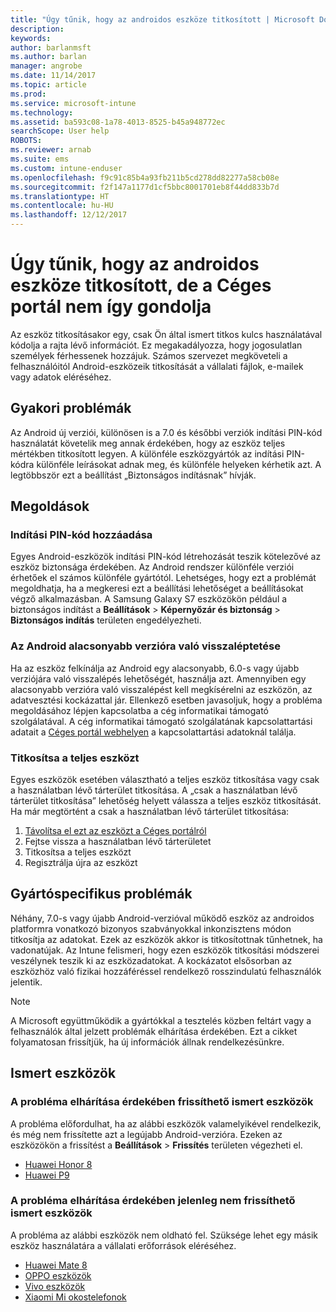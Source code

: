 ```yaml
---
title: "Úgy tűnik, hogy az androidos eszköze titkosított | Microsoft Docs"
description: 
keywords: 
author: barlanmsft
ms.author: barlan
manager: angrobe
ms.date: 11/14/2017
ms.topic: article
ms.prod: 
ms.service: microsoft-intune
ms.technology: 
ms.assetid: ba593c08-1a78-4013-8525-b45a948772ec
searchScope: User help
ROBOTS: 
ms.reviewer: arnab
ms.suite: ems
ms.custom: intune-enduser
ms.openlocfilehash: f9c91c85b4a93fb211b5cd278dd82277a58cb08e
ms.sourcegitcommit: f2f147a1177d1cf5bbc8001701eb8f44dd833b7d
ms.translationtype: HT
ms.contentlocale: hu-HU
ms.lasthandoff: 12/12/2017
---
```

# <a name="your-android-device-seems-to-be-encrypted-but-company-portal-says-otherwise"></a>Úgy tűnik, hogy az androidos eszköze titkosított, de a Céges portál nem így gondolja

Az eszköz titkosításakor egy, csak Ön által ismert titkos kulcs használatával kódolja a rajta lévő információt. Ez megakadályozza, hogy jogosulatlan személyek férhessenek hozzájuk. Számos szervezet megköveteli a felhasználóitól Android-eszközeik titkosítását a vállalati fájlok, e-mailek vagy adatok eléréséhez.

## <a name="common-issues"></a>Gyakori problémák

Az Android új verziói, különösen is a 7.0 és későbbi verziók indítási PIN-kód használatát követelik meg annak érdekében, hogy az eszköz teljes mértékben titkosított legyen. A különféle eszközgyártók az indítási PIN-kódra különféle leírásokat adnak meg, és különféle helyeken kérhetik azt. A legtöbbször ezt a beállítást „Biztonságos indításnak” hívják. 

## <a name="solutions"></a>Megoldások

### <a name="add-a-startup-pin"></a>Indítási PIN-kód hozzáadása

Egyes Android-eszközök indítási PIN-kód létrehozását teszik kötelezővé az eszköz biztonsága érdekében. Az Android rendszer különféle verziói érhetőek el számos különféle gyártótól. Lehetséges, hogy ezt a problémát megoldhatja, ha a megkeresi ezt a beállítási lehetőséget a beállításokat végző alkalmazásban. A Samsung Galaxy S7 eszközökön például a biztonságos indítást a **Beállítások** > **Képernyőzár és biztonság** > **Biztonságos indítás** területen engedélyezheti.  

### <a name="downgrade-your-version-of-android"></a>Az Android alacsonyabb verzióra való visszaléptetése

Ha az eszköz felkínálja az Android egy alacsonyabb, 6.0-s vagy újabb verziójára való visszalépés lehetőségét, használja azt. Amennyiben egy alacsonyabb verzióra való visszalépést kell megkísérelni az eszközön, az adatvesztési kockázattal jár. Ellenkező esetben javasoljuk, hogy a probléma megoldásához lépjen kapcsolatba a cég informatikai támogató szolgálatával. A cég informatikai támogató szolgálatának kapcsolattartási adatait a [Céges portál webhelyen](https://portal.manage.microsoft.com#HelpDeskDialog) a kapcsolattartási adatoknál találja.

### <a name="encrypt-the-entire-device"></a>Titkosítsa a teljes eszközt

Egyes eszközök esetében választható a teljes eszköz titkosítása vagy csak a használatban lévő tárterület titkosítása. A „csak a használatban lévő tárterület titkosítása” lehetőség helyett válassza a teljes eszköz titkosítását. Ha már megtörtént a csak a használatban lévő tárterület titkosítása:

1. [Távolítsa el ezt az eszközt a Céges portálról](unenroll-your-device-from-intune-android.md)
2. Fejtse vissza a használatban lévő tárterületet
3. Titkosítsa a teljes eszközt
4. Regisztrálja újra az eszközt

## <a name="specific-manufacturer-issues"></a>Gyártóspecifikus problémák

Néhány, 7.0-s vagy újabb Android-verzióval működő eszköz az androidos platformra vonatkozó bizonyos szabványokkal inkonzisztens módon titkosítja az adatokat. Ezek az eszközök akkor is titkosítottnak tűnhetnek, ha vadonatújak. Az Intune felismeri, hogy ezen eszközök titkosítási módszerei veszélynek teszik ki az eszközadatokat. A kockázatot elsősorban az eszközhöz való fizikai hozzáféréssel rendelkező rosszindulatú felhasználók jelentik.

> [!Note]
> A Microsoft együttműködik a gyártókkal a tesztelés közben feltárt vagy a felhasználók által jelzett problémák elhárítása érdekében. Ezt a cikket folyamatosan frissítjük, ha új információk állnak rendelkezésünkre. 

## <a name="known-devices"></a>Ismert eszközök

### <a name="known-devices-that-can-be-updated-to-fix-this-issue"></a>A probléma elhárítása érdekében frissíthető ismert eszközök

A probléma előfordulhat, ha az alábbi eszközök valamelyikével rendelkezik, és még nem frissítette azt a legújabb Android-verzióra. Ezeken az eszközökön a frissítést a **Beállítások** > **Frissítés** területen végezheti el. 

- [Huawei Honor 8](http://consumer.huawei.com/en/support/mobile-phones/honor8_en-sup.htm)
- [Huawei P9](http://consumer.huawei.com/en/phones/p9/)

### <a name="known-devices-that-currently-cannot-be-updated-to-fix-this-issue"></a>A probléma elhárítása érdekében jelenleg nem frissíthető ismert eszközök

A probléma az alábbi eszközök nem oldható fel. Szüksége lehet egy másik eszköz használatára a vállalati erőforrások eléréséhez. 

- [Huawei Mate 8](https://consumer.huawei.com/en/mobile-phones/mate8/index.htm)
- [OPPO eszközök](http://www.oppo.com/en/smartphones)
- [Vivo eszközök](https://www.vivo.co.in)
- [Xiaomi Mi okostelefonok](https://xiaomi-mi.com/mi-smartphones/)
